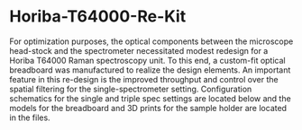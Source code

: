 # Horiba-T64000-Re-Kit

For optimization purposes, the optical components between the microscope head-stock
and the spectrometer necessitated modest redesign for a Horiba T64000 Raman spectroscopy unit. To this end, 
a custom-fit optical breadboard was manufactured to realize the design elements. 
An important feature in this re-design is the improved throughput and control over
the spatial filtering for the single-spectrometer setting. Configuration schematics for the single and triple spec
settings are located below and the models for the breadboard and 3D prints for the sample holder are located in the files. 

